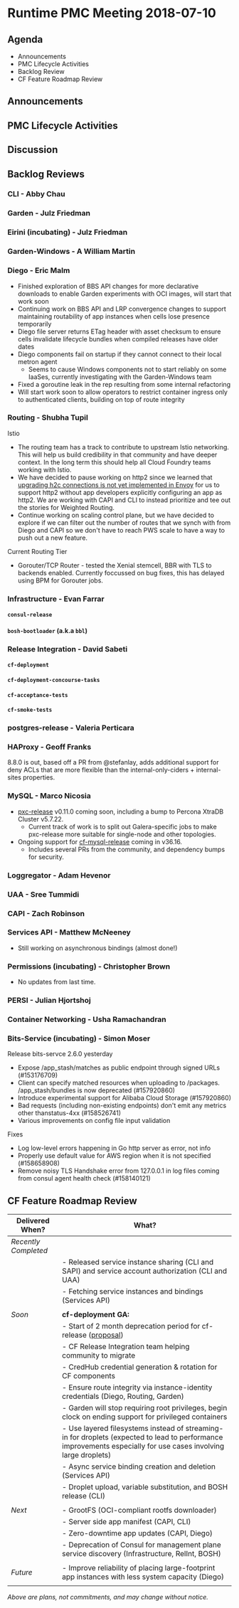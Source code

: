 # Runtime PMC Meeting 2018-07-10

## Agenda

* Announcements
* PMC Lifecycle Activities
* Backlog Review
* CF Feature Roadmap Review


## Announcements


## PMC Lifecycle Activities


## Discussion


## Backlog Reviews

### CLI - Abby Chau


### Garden - Julz Friedman


### Eirini (incubating) - Julz Friedman


### Garden-Windows - A William Martin


### Diego - Eric Malm

- Finished exploration of BBS API changes for more declarative downloads to enable Garden experiments with OCI images, will start that work soon
- Continuing work on BBS API and LRP convergence changes to support maintaining routability of app instances when cells lose presence temporarily
- Diego file server returns ETag header with asset checksum to ensure cells invalidate lifecycle bundles when compiled releases have older dates
- Diego components fail on startup if they cannot connect to their local metron agent
  - Seems to cause Windows components not to start reliably on some IaaSes, currently investigating with the Garden-Windows team
- Fixed a goroutine leak in the rep resulting from some internal refactoring
- Will start work soon to allow operators to restrict container ingress only to authenticated clients, building on top of route integrity


### Routing - Shubha Tupil
Istio

- The routing team has a track to contribute to upstream Istio networking. This will help us build credibility in that community and have deeper context. In the long term this should help all Cloud Foundry teams working with Istio.
- We have decided to pause working on http2 since we learned that [upgrading h2c connections is not yet implemented in Envoy](https://github.com/envoyproxy/envoy/issues/1502) for us to support http2 without app developers explicitly configuring an app as http2. We are working with CAPI and CLI to instead prioritize and tee out the stories for Weighted Routing.
- Continue working on scaling control plane, but we have decided to explore if we can filter out the number of routes that we synch with from Diego and CAPI so we don't have to reach PWS scale to have a way to push out a new feature.

Current Routing Tier
- Gorouter/TCP Router - tested the Xenial stemcell, BBR with TLS to backends enabled. Currently foccussed on bug fixes, this has delayed using BPM for Gorouter jobs.


### Infrastructure - Evan Farrar

#### `consul-release`


#### `bosh-bootloader` (a.k.a `bbl`)


### Release Integration - David Sabeti

#### `cf-deployment`


#### `cf-deployment-concourse-tasks`


#### `cf-acceptance-tests`


#### `cf-smoke-tests`



### postgres-release - Valeria Perticara


### HAProxy - Geoff Franks

8.8.0 is out, based off a PR from @stefanlay, adds additional support for deny ACLs that are more flexible than the internal-only-ciders + internal-sites properties.

### MySQL - Marco Nicosia

- [pxc-release](https://github.com/cloudfoundry-incubator/pxc-release) v0.11.0 coming soon, including a bump to Percona XtraDB Cluster v5.7.22.
  - Current track of work is to split out Galera-specific jobs to make pxc-release more suitable for single-node and other topologies.
- Ongoing support for [cf-mysql-release](http://github.com/cloudfoundry/cf-mysql-release) coming in v36.16.
  - Includes several PRs from the community, and dependency bumps for security.

### Loggregator - Adam Hevenor


### UAA - Sree Tummidi


### CAPI - Zach Robinson


### Services API - Matthew McNeeney

* Still working on asynchronous bindings (almost done!)


### Permissions (incubating) - Christopher Brown

* No updates from last time.


### PERSI - Julian Hjortshoj


### Container Networking - Usha Ramachandran


### Bits-Service (incubating) - Simon Moser

Release bits-servce 2.6.0 yesterday

- Expose /app_stash/matches as public endpoint through signed URLs (#153176709)
- Client can specify matched resources when uploading to /packages. /app_stash/bundles is now deprecated (#157920860)
- Introduce experimental support for Alibaba Cloud Storage (#157920860)
- Bad requests (including non-existing endpoints) don't emit any metrics other thanstatus-4xx (#158526741)
- Various improvements on config file input validation

Fixes

- Log low-level errors happening in Go http server as error, not info
- Properly use default value for AWS region when it is not specified (#158658908)
- Remove noisy TLS Handshake error from 127.0.0.1 in log files coming from consul agent health check (#158140121)

## CF Feature Roadmap Review



Delivered When? | What?
------|------
*Recently Completed* |
|| - Released service instance sharing (CLI and SAPI) and service account authorization (CLI and UAA)
|| - Fetching service instances and bindings (Services API)
||
*Soon* | **cf-deployment GA:**
|| - Start of 2 month deprecation period for cf-release ([proposal](https://docs.google.com/document/d/1KLl4UIQbl92SvYom4fO-LcEoMK1D45KmjA988MwnOR4/edit?usp=sharing))
|| - CF Release Integration team helping community to migrate
|| - CredHub credential generation & rotation for CF components
|| - Ensure route integrity via instance-identity credentials (Diego, Routing, Garden)
|| - Garden will stop requiring root privileges, begin clock on ending support for privileged containers
|| - Use layered filesystems instead of streaming-in for droplets (expected to lead to performance improvements especially for use cases involving large droplets)
|| - Async service binding creation and deletion (Services API)
|| - Droplet upload, variable substitution, and BOSH release (CLI)
||
*Next* | - GrootFS (OCI-compliant rootfs downloader)
|| - Server side app manifest (CAPI, CLI)
|| - Zero-downtime app updates (CAPI, Diego)
|| - Deprecation of Consul for management plane service discovery (Infrastructure, RelInt, BOSH)
||
*Future* | - Improve reliability of placing large-footprint app instances with less system capacity (Diego)
||

*Above are plans, not commitments, and may change without notice.*
